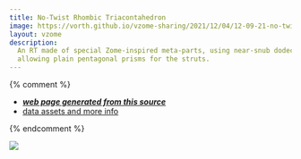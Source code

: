 ```yaml
---
title: No-Twist Rhombic Triacontahedron
image: https://vorth.github.io/vzome-sharing/2021/12/04/12-09-21-no-twist-RT/no-twist-RT.png
layout: vzome
description:
  An RT made of special Zome-inspired meta-parts, using near-snub dodecahedra as connectors, 
  allowing plain pentagonal prisms for the struts.
---
```


{% comment %}
 - [***web page generated from this source***][post]
 - [data assets and more info][github]

[post]: <https://vorth.github.io/vzome-sharing/2021/12/04/no-twist-RT-12-09-21.html>
[github]: <https://github.com/vorth/vzome-sharing/tree/main/2021/12/04/12-09-21-no-twist-RT/>
{% endcomment %}

<vzome-viewer style="width: 100%; height: 65vh;"
       src="https://vorth.github.io/vzome-sharing/2021/12/04/12-09-21-no-twist-RT/no-twist-RT.vZome" >
  <img src="https://vorth.github.io/vzome-sharing/2021/12/04/12-09-21-no-twist-RT/no-twist-RT.png" />
</vzome-viewer>
